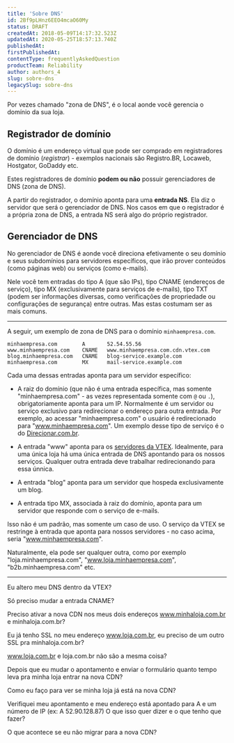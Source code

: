 ```yaml
---
title: 'Sobre DNS'
id: 2Bf9pLHnz6EEO4mcaO60My
status: DRAFT
createdAt: 2018-05-09T14:17:32.523Z
updatedAt: 2020-05-25T18:57:13.740Z
publishedAt: 
firstPublishedAt: 
contentType: frequentlyAskedQuestion
productTeam: Reliability
author: authors_4
slug: sobre-dns
legacySlug: sobre-dns
---
```


Por vezes chamado "zona de DNS", é o local aonde você gerencia o domínio da sua loja.

## Registrador de domínio

O domínio é um endereço virtual que pode ser comprado em registradores de domínio (_registrar_) - exemplos nacionais são Registro.BR, Locaweb, Hostgator, GoDaddy etc.

Estes registradores de domínio **podem ou não** possuir gerenciadores de DNS (zona de DNS).

A partir do registrador, o domínio aponta para uma __entrada NS__. Ela diz o servidor que será o gerenciador de DNS. Nos casos em que o registrador é a própria zona de DNS, a entrada NS será algo do próprio registrador.

## Gerenciador de DNS

No gerenciador de DNS é aonde você direciona efetivamente o seu domínio e seus subdomínios para servidores específicos, que irão prover conteúdos (como páginas web) ou serviços (como e-mails).

Nele você tem entradas do tipo A (que são IPs), tipo CNAME (endereços de serviço), tipo MX (exclusivamente para serviços de e-mails), tipo TXT (podem ser informações diversas, como verificações de propriedade ou configurações de segurança) entre outras. Mas estas costumam ser as mais comuns.

---

A seguir, um exemplo de zona de DNS para o domínio `minhaempresa.com`.

```
minhaempresa.com        A       52.54.55.56
www.minhaempresa.com    CNAME   www.minhaempresa.com.cdn.vtex.com
blog.minhaempresa.com   CNAME   blog-service.example.com
minhaempresa.com        MX      mail-service.example.com
```

Cada uma dessas entradas aponta para um servidor específico:

- A raiz do domínio (que não é uma entrada específica, mas somente "minhaempresa.com" - as vezes representada somente com `@` ou `.`), obrigatoriamente aponta para um IP. Normalmente é um servidor ou serviço exclusivo para redirecionar o endereço para outra entrada. Por exemplo, ao acessar "minhaempresa.com" o usuário é redirecionado para "www.minhaempresa.com". Um exemplo desse tipo de serviço é o do [Direcionar.com.br](http://direcionar.com.br).

- A entrada "www" aponta para os [servidores da VTEX](). Idealmente, para uma única loja há uma única entrada de DNS apontando para os nossos serviços. Qualquer outra entrada deve trabalhar redirecionando para essa únnica.

- A entrada "blog" aponta para um servidor que hospeda exclusivamente um blog.

- A entrada tipo MX, associada à raiz do domínio, aponta para um servidor que responde com o serviço de e-mails.

Isso não é um padrão, mas somente um caso de uso. O serviço da VTEX se restringe à entrada que aponta para nossos servidores - no caso acima, seria "www.minhaempresa.com".

Naturalmente, ela pode ser qualquer outra, como por exemplo "loja.minhaempresa.com", "www.loja.minhaempresa.com", "b2b.minhaempresa.com" etc.

---





Eu altero meu DNS dentro da VTEX?

Só preciso mudar a entrada CNAME?

Preciso ativar a nova CDN nos meus dois endereços www.minhaloja.com.br e minhaloja.com.br?

Eu já tenho SSL no meu endereço www.loja.com.br, eu preciso de um outro SSL pra minhaloja.com.br?

www.loja.com.br e loja.com.br não são a mesma coisa?

Depois que eu mudar o apontamento e enviar o formulário quanto tempo leva pra minha loja entrar na nova CDN?

Como eu faço para ver se minha loja já está na nova CDN?

Verifiquei meu apontamento e meu endereço está apontado para A e um número de IP (ex:  A  52.90.128.87) 
O que isso quer dizer e o que tenho que fazer?

O que acontece se eu não migrar para a nova CDN?
